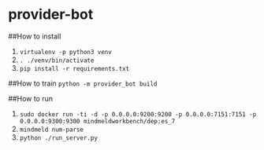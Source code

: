 # provider-bot

##How to install
1. `virtualenv -p python3 venv`
2. `. ./venv/bin/activate`
3. `pip install -r requirements.txt`

##How to train
`python -m provider_bot build `

##How to run
1. `sudo docker run -ti -d -p 0.0.0.0:9200:9200 -p 0.0.0.0:7151:7151 -p 0.0.0.0:9300:9300 mindmeldworkbench/dep:es_7 `
2. `mindmeld num-parse`
3. `python ./run_server.py`